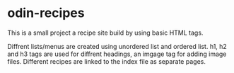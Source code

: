 # odin-recipes
This is a small project a recipe site build by using basic HTML tags.

Diffrent lists/menus are created using unordered list and ordered list. h1, h2 and h3 tags are used for diffrent headings, an imgage tag for adding image files. Different recipes are linked to the index file as separate pages.
